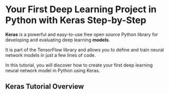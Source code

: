 # Your First Deep Learning Project in Python with Keras Step-by-Step

**Keras** is a powerful and easy-to-use free open source Python library for developing and evaluating deep learning **models**.

It is part of the TensorFlow library and allows you to define and train neural network models in just a few lines of code.

In this tutorial, you will discover how to create your first deep learning neural network model in Python using Keras.

## Keras Tutorial Overview

